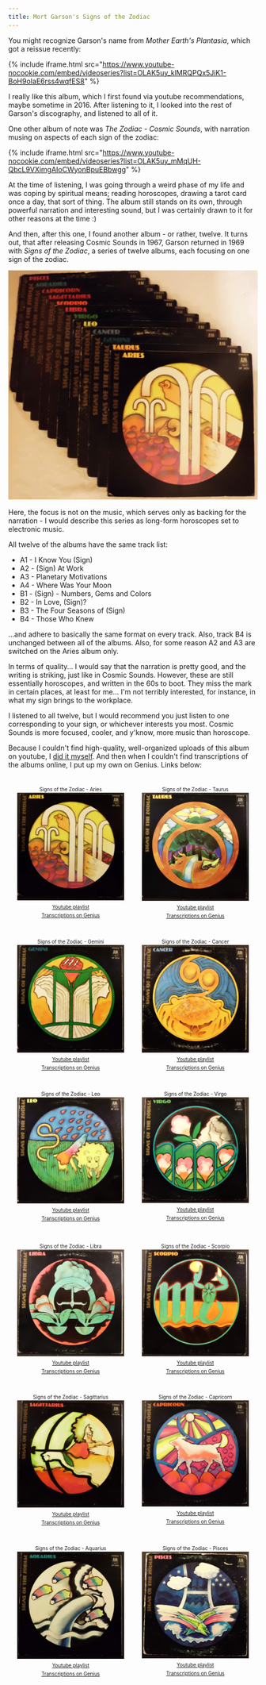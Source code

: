 ```yaml
---
title: Mort Garson's Signs of the Zodiac
---
```


You might recognize Garson's name from *Mother Earth's Plantasia*, which got a reissue recently:

{% include iframe.html src="https://www.youtube-nocookie.com/embed/videoseries?list=OLAK5uy_klMRQPQx5JiK1-BoH9oIaE6rss4wqfES8" %}

I really like this album, which I first found via youtube recommendations, maybe sometime in 2016.
After listening to it, I looked into the rest of Garson's discography, and listened to all of it.

One other album of note was *The Zodiac - Cosmic Sounds*, with narration musing on aspects of each sign of the zodiac:

{% include iframe.html src="https://www.youtube-nocookie.com/embed/videoseries?list=OLAK5uy_mMqUH-QbcL9VXimgAIoCWyonBpuEBbwgg" %}

At the time of listening, I was going through a weird phase of my life and was coping by spiritual means; reading horoscopes, drawing a tarot card once a day, that sort of thing. The album still stands on its own, through powerful narration and interesting sound, but I was certainly drawn to it for other reasons at the time :)

And then, after this one, I found another album - or rather, twelve. It turns out, that after releasing Cosmic Sounds in 1967, Garson returned in 1969 with *Signs of the Zodiac*, a series of twelve albums, each focusing on one sign of the zodiac.

![All twelve albums stacked on top of eachother](/assets/img/blog/signs_of_the_zodiac/all_of_them.jpg)

Here, the focus is not on the music, which serves only as backing for the narration - I would describe this series as long-form horoscopes set to electronic music.

All twelve of the albums have the same track list:

* A1 - I Know You (Sign)
* A2 - (Sign) At Work
* A3 - Planetary Motivations
* A4 - Where Was Your Moon
* B1 - (Sign) - Numbers, Gems and Colors
* B2 - In Love, (Sign)?
* B3 - The Four Seasons of (Sign)
* B4 - Those Who Knew

...and adhere to basically the same format on every track. Also, track B4 is unchanged between all of the albums. Also, for some reason A2 and A3 are switched on the Aries album only.

In terms of quality... I would say that the narration is pretty good, and the writing is striking, just like in Cosmic Sounds. However, these are still essentially horoscopes, and written in the 60s to boot. They miss the mark in certain places, at least for me... I'm not terribly interested, for instance, in what my sign brings to the workplace.

I listened to all twelve, but I would recommend you just listen to one corresponding to your sign, or whichever interests you most. Cosmic Sounds is more focused, cooler, and y'know, more music than horoscope.

Because I couldn't find high-quality, well-organized uploads of this album on youtube, I [did it myself](https://www.youtube.com/@chitinlink/playlists?view=50&sort=dd&shelf_id=6). And then when I couldn't find transcriptions of the albums online, I put up my own on Genius. Links below:

<div id="albumgrid">
  <div class="album">
    <span class="albumtext">Signs of the Zodiac - Aries</span>
    <img src="/assets/img/blog/signs_of_the_zodiac/aries.jpg">
    <a class="albumtext" href="https://www.youtube.com/watch?v=1i2ghKw8lB0&list=PLxoLQJyqGa_kDCu-ZsfiWZIsfXYK3X9GO" title="Signs of the Zodiac - Aries">Youtube playlist</a>
    <a class="albumtext" href="https://genius.com/albums/Mort-garson/Signs-of-the-zodiac-aries">Transcriptions on Genius</a>
  </div>
  <div class="album">
    <span class="albumtext">Signs of the Zodiac - Taurus</span>
    <img src="/assets/img/blog/signs_of_the_zodiac/taurus.jpg">
    <a class="albumtext" href="https://www.youtube.com/watch?v=D3STt5_r_oo&list=PLxoLQJyqGa_lGVPLZl_XID29LRfpDhmmu" title="Signs of the Zodiac - Taurus">Youtube playlist</a>
    <a class="albumtext" href="https://genius.com/albums/Mort-garson/Signs-of-the-zodiac-taurus">Transcriptions on Genius</a>
  </div>
  <div class="album">
    <span class="albumtext">Signs of the Zodiac - Gemini</span>
    <img src="/assets/img/blog/signs_of_the_zodiac/gemini.jpg">
    <a class="albumtext" href="https://www.youtube.com/watch?v=cLLksY8NJts&list=PLxoLQJyqGa_kR3qFLNfnu97IMwVrhKYrI" title="Signs of the Zodiac - Gemini">Youtube playlist</a>
    <a class="albumtext" href="https://genius.com/albums/Mort-garson/Signs-of-the-zodiac-gemini">Transcriptions on Genius</a>
  </div>
  <div class="album">
    <span class="albumtext">Signs of the Zodiac - Cancer</span>
    <img src="/assets/img/blog/signs_of_the_zodiac/cancer.jpg">
    <a class="albumtext" href="https://www.youtube.com/watch?v=XnRkrEj4y4M&list=PLxoLQJyqGa_l-UvUpzIYk_b44eAkgn4nC" title="Signs of the Zodiac - Cancer">Youtube playlist</a>
    <a class="albumtext" href="https://genius.com/albums/Mort-garson/Signs-of-the-zodiac-cancer">Transcriptions on Genius</a>
  </div>
  <div class="album">
    <span class="albumtext">Signs of the Zodiac - Leo</span>
    <img src="/assets/img/blog/signs_of_the_zodiac/leo.jpg">
    <a class="albumtext" href="https://www.youtube.com/watch?v=tG8oTqg3csg&list=PLxoLQJyqGa_mdLS1yrtxhzQ0c7cRrTfJS" title="Signs of the Zodiac - Leo">Youtube playlist</a>
    <a class="albumtext" href="https://genius.com/albums/Mort-garson/Signs-of-the-zodiac-leo">Transcriptions on Genius</a>
  </div>
  <div class="album">
    <span class="albumtext">Signs of the Zodiac - Virgo</span>
    <img src="/assets/img/blog/signs_of_the_zodiac/virgo.jpg">
    <a class="albumtext" href="https://www.youtube.com/watch?v=ITfJLIgGQ_g&list=PLxoLQJyqGa_mDnUxxz6v--EpwXvvuDaFZ" title="Signs of the Zodiac - Virgo">Youtube playlist</a>
    <a class="albumtext" href="https://genius.com/albums/Mort-garson/Signs-of-the-zodiac-virgo">Transcriptions on Genius</a>
  </div>
  <div class="album">
    <span class="albumtext">Signs of the Zodiac - Libra</span>
    <img src="/assets/img/blog/signs_of_the_zodiac/libra.jpg">
    <a class="albumtext" href="https://www.youtube.com/watch?v=Z0A9RQtXDwA&list=PLxoLQJyqGa_li0j_I9WQFspJTFNPbHiEj" title="Signs of the Zodiac - Libra">Youtube playlist</a>
    <a class="albumtext" href="https://genius.com/albums/Mort-garson/Signs-of-the-zodiac-libra">Transcriptions on Genius</a>
  </div>
  <div class="album">
    <span class="albumtext">Signs of the Zodiac - Scorpio</span>
    <img src="/assets/img/blog/signs_of_the_zodiac/scorpio.jpg">
    <a class="albumtext" href="https://www.youtube.com/watch?v=H1RDzYVkDb0&list=PLxoLQJyqGa_kdunskCC6HUggxii2jEKH7" title="Signs of the Zodiac - Scorpio">Youtube playlist</a>
    <a class="albumtext" href="https://genius.com/albums/Mort-garson/Signs-of-the-zodiac-scorpio">Transcriptions on Genius</a>
  </div>
  <div class="album">
    <span class="albumtext">Signs of the Zodiac - Sagittarius</span>
    <img src="/assets/img/blog/signs_of_the_zodiac/sagittarius.jpg">
    <a class="albumtext" href="https://www.youtube.com/watch?v=kAk1ACaMDBA&list=PLxoLQJyqGa_m6wLMZsMsZw-mhzCGMVIuG" title="Signs of the Zodiac - Sagittarius">Youtube playlist</a>
    <a class="albumtext" href="https://genius.com/albums/Mort-garson/Signs-of-the-zodiac-sagittarius">Transcriptions on Genius</a>
  </div>
  <div class="album">
    <span class="albumtext">Signs of the Zodiac - Capricorn</span>
    <img src="/assets/img/blog/signs_of_the_zodiac/capricorn.jpg">
    <a class="albumtext" href="https://www.youtube.com/watch?v=lWhpGwbDRko&list=PLxoLQJyqGa_liAt4IXQbIt1PVU1CmJsUy" title="Signs of the Zodiac - Capricorn">Youtube playlist</a>
    <a class="albumtext" href="https://genius.com/albums/Mort-garson/Signs-of-the-zodiac-capricorn">Transcriptions on Genius</a>
  </div>
  <div class="album">
    <span class="albumtext">Signs of the Zodiac - Aquarius</span>
    <img src="/assets/img/blog/signs_of_the_zodiac/aquarius.jpg">
    <a class="albumtext" href="https://www.youtube.com/watch?v=pPR05wCMIck&list=PLxoLQJyqGa_kM3Hz0U5gJnhGgW9CbwJSi" title="Signs of the Zodiac - Aquarius">Youtube playlist</a>
    <a class="albumtext" href="https://genius.com/albums/Mort-garson/Signs-of-the-zodiac-aquarius">Transcriptions on Genius</a>
  </div>
  <div class="album">
    <span class="albumtext">Signs of the Zodiac - Pisces</span>
    <img src="/assets/img/blog/signs_of_the_zodiac/pisces.jpg">
    <a class="albumtext" href="https://www.youtube.com/watch?v=Hrl_tVIVXuE&list=PLxoLQJyqGa_lqo0-pdkJK1ttogqpUMxYC" title="Signs of the Zodiac - Pisces">Youtube playlist</a>
    <a class="albumtext" href="https://genius.com/albums/Mort-garson/Signs-of-the-zodiac-pisces">Transcriptions on Genius</a>
  </div>
</div>

<style>
  #albumgrid {
    display: grid;
    grid-template: repeat(3, 1fr) / repeat(auto-fit, minmax(190px, 1fr));
    margin-bottom: 1em;
  }
  .album {
    border: 1px dotted var(--color);
    padding: 2ch;
  }
  .albumtext {
    display: inline-block;
    width: 100%;
    font-size: 10px;
    text-align: center;
  }
</style>
